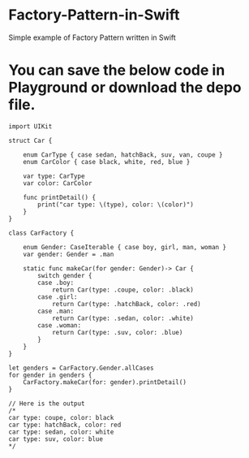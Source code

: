 # Factory-Pattern-in-Swift
Simple example of Factory Pattern written in Swift

# You can save the below code in Playground or download the depo file.

    import UIKit
    
    struct Car {
    
        enum CarType { case sedan, hatchBack, suv, van, coupe }
        enum CarColor { case black, white, red, blue }
    
        var type: CarType
        var color: CarColor
    
        func printDetail() {
            print("car type: \(type), color: \(color)")
        }
    }
    
    class CarFactory {
    
        enum Gender: CaseIterable { case boy, girl, man, woman }
        var gender: Gender = .man
    
        static func makeCar(for gender: Gender)-> Car {
            switch gender {
            case .boy:
                return Car(type: .coupe, color: .black)
            case .girl:
                return Car(type: .hatchBack, color: .red)
            case .man:
                return Car(type: .sedan, color: .white)
            case .woman:
                return Car(type: .suv, color: .blue)
            }
        }
    }
    
    let genders = CarFactory.Gender.allCases
    for gender in genders {
        CarFactory.makeCar(for: gender).printDetail()
    }
    
    // Here is the output
    /*
    car type: coupe, color: black
    car type: hatchBack, color: red
    car type: sedan, color: white
    car type: suv, color: blue
    */
    

